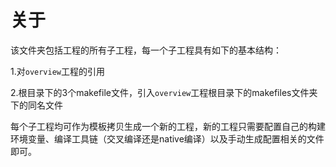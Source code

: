 # 关于
该文件夹包括工程的所有子工程，每一个子工程具有如下的基本结构：

1.对`overview`工程的引用

2.根目录下的3个makefile文件，引入`overview`工程根目录下的makefiles文件夹下的同名文件

每个子工程均可作为模板拷贝生成一个新的工程，新的工程只需要配置自己的构建环境变量、编译工具链（交叉编译还是native编译）以及手动生成配置相关的文件即可。